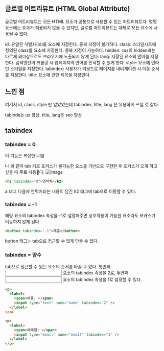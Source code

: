 ## 글로벌 어트리뷰트 (HTML Global Attribute)

글로벌 어트리뷰트는 모든 HTML 요소가 공통으로 사용할 수 있는 어트리뷰트다. 몇몇 요소에는 효과가 적용되지 않을 수 있지만, 글로벌 어트리뷰트는 대체로 모든 요소에 사용될 수 있다.

<Attribute	Description>
id:	유일한 식별자(id)를 요소에 지정한다. 중복 지정이 불가하다.
class:	스타일시트에 정의된 class를 요소에 지정한다. 중복 지정이 가능하다.
hidden:	css의 hidden과는 다르게 의미상으로도 브라우저에 노출되지 않게 된다.
lang:	지정된 요소의 언어를 지정한다. 검색엔진의 크롤링 시 웹페이지의 언어를 인식할 수 있게 한다.
style:	요소에 인라인 스타일을 지정한다.
tabindex:	사용자가 키보드로 페이지를 내비게이션 시 이동 순서를 지정한다.
title:	요소에 관한 제목을 지정한다.

## 느낀 점
여기서 id, class, style 만 알았었는데 tabindex, title, lang 은 유용하게 쓰일 것 같다.

tabinde는 ux 향상, title, lang은 seo 향상

## tabindex

### tabindex = 0
이 기능은 복잡한 UI를 <div>나 <span>과 같이 tab 키로 포커스가 불가능한 요소를 기반으로 구현한 후 포커스가 오게 하고 싶을 때 주로 사용다.
![image](https://github.com/user-attachments/assets/5ab6e4df-550c-4ed1-ae37-bbe01f8cd67a)
```html
<h2 tabindex="0">연락처</h2>
```
a 태그 다음에 연락처라는 내용이 담긴 h2 태그에 tab으로 이동할 수 있다.

### tabindex = -1
해당 요소의 tabindex 속성을 -1로 설정해주면 상호작용이 가능한 요소라도 포커스가 이동하지 않게 된다.
```html
<button tabindex="-1">제출</button>
```
button 태그는 tab으로 접근할 수 없게 만들 수 있다.

### tabindex = 양수
tab으로 접근할 수 있는 요소의 순서를 바꿀 수 있다.
첫번째 <input> 요소의 tabindex 속성을 2로, 두번째 <input> 요소의 tabindex 속성을 1로 설정할 수 있다.
```html
<p>
  <label>
    <span>이름: </span>
    <input type="text" name="name" tabindex="2" />
  </label>
</p>

<p>
  <label>
    <span>이메일: </span>
    <input type="email" name="email" tabindex="1" />
  </label>
</p>
```
